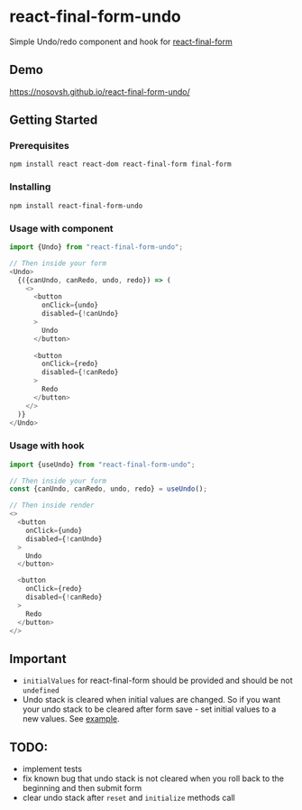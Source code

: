 # react-final-form-undo
Simple Undo/redo component and hook for 
[react-final-form](https://github.com/final-form/react-final-form "react-final-form project page")

## Demo

https://nosovsh.github.io/react-final-form-undo/

## Getting Started

### Prerequisites
```
npm install react react-dom react-final-form final-form
```

### Installing
```
npm install react-final-form-undo
```

### Usage with component

```javascript
import {Undo} from "react-final-form-undo";

// Then inside your form
<Undo>
  {({canUndo, canRedo, undo, redo}) => (
    <>
      <button
        onClick={undo}
        disabled={!canUndo}
      >
        Undo
      </button>
      
      <button
        onClick={redo}
        disabled={!canRedo}
      >
        Redo
      </button>
    </>
  )}
</Undo>
```


### Usage with hook

```javascript
import {useUndo} from "react-final-form-undo";

// Then inside your form
const {canUndo, canRedo, undo, redo} = useUndo();

// Then inside render
<>
  <button
    onClick={undo}
    disabled={!canUndo}
  >
    Undo
  </button>

  <button
    onClick={redo}
    disabled={!canRedo}
  >
    Redo
  </button>
</>
```

## Important
 - `initialValues` for react-final-form should be provided and should be not `undefined`
 - Undo stack is cleared when initial values are changed. So if you want your undo stack to be cleared after form save - set initial values to a new values. See [example](../master/example/src/App.js).
 
## TODO:
 - implement tests
 - fix known bug that undo stack is not cleared when you roll back to the beginning and then submit form
 - clear undo stack after `reset` and `initialize` methods call
